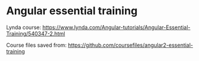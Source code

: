 # Angular essential training

Lynda course: https://www.lynda.com/Angular-tutorials/Angular-Essential-Training/540347-2.html

Course files saved from: https://github.com/coursefiles/angular2-essential-training